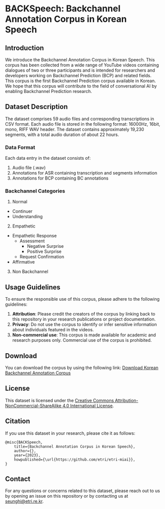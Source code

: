 
# BACKSpeech: Backchannel Annotation Corpus in Korean Speech

## Introduction

We introduce the Backchannel Annotation Corpus in Korean Speech. This corpus has been collected from a wide range of YouTube videos containing dialogues of two or three participants and is intended for researchers and developers working on Backchannel Prediction (BCP) and related fields. 
This corpus is the first Backchannel Prediction corpus available in Korean. We hope that this corpus will contribute to the field of conversational AI by enabling Backchannel Prediction research.


## Dataset Description

The dataset comprises 59 audio files and corresponding transcriptions in CSV format.
Each audio file is stored in the following format: 16000Hz, 16bit, mono, RIFF WAV header.
The dataset contains approximately 19,230 segments, with a total audio duration of about 22 hours.


### Data Format

Each data entry in the dataset consists of:
1. Audio file (.wav)
2. Annotations for ASR containing transcription and segments information
3. Annotations for BCP containing BC annotations 


### Backchannel Categories

1. Normal
- Continuer
- Understanding
2. Empathetic
- Empathetic Response
  - Assessment
    - Negative Surprise
    - Positive Surprise
  - Request Confirmation
- Affirmative
3. Non Backchannel


## Usage Guidelines

To ensure the responsible use of this corpus, please adhere to the following guidelines:
1. **Attribution**: Please credit the creators of the corpus by linking back to this repository in your research publications or project documentation.
2. **Privacy**: Do not use the corpus to identify or infer sensitive information about individuals featured in the videos.
3. **Non-commercial use**: This corpus is made available for academic and research purposes only. Commercial use of the corpus is prohibited.


## Download

You can download the corpus by using the following link:
[Download Korean Backchannel Annotation Corpus](https://github.com/etri/etri-miai/archive/refs/heads/KoBAC_v0.1.zip) 


## License

This dataset is licensed under the [Creative Commons Attribution-NonCommercial-ShareAlike 4.0 International License](https://creativecommons.org/licenses/by-nc-sa/4.0/).

## Citation

If you use this dataset in your research, please cite it as follows:

```less
@misc{BACKSpeech,
    title={Backchannel Annotation Corpus in Korean Speech},
    author={},
    year={2023},
    howpublished={\url{https://github.com/etri/etri-miai}},
}
```

## Contact

For any questions or concerns related to this dataset, please reach out to us by opening an issue on this repository or by contacting us at [seunghi@etri.re.kr](mailto:seunghi@etri.re.kr).

